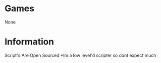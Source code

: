 # Games

None

# Information

Script's Are Open Sourced
*Im a low level'd scripter so dont expect much
